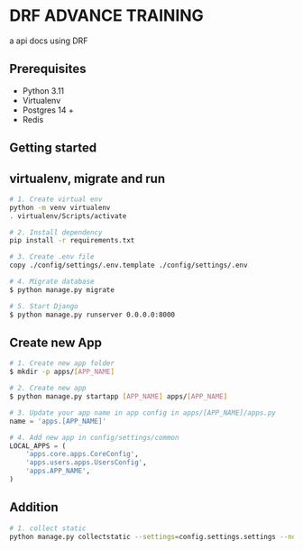 # DRF ADVANCE TRAINING

a api docs using DRF



## Prerequisites
- Python 3.11
- Virtualenv
- Postgres 14 +
- Redis

## Getting started

## virtualenv, migrate and run

```bash
# 1. Create virtual env
python -m venv virtualenv
. virtualenv/Scripts/activate

# 2. Install dependency
pip install -r requirements.txt

# 3. Create .env file
copy ./config/settings/.env.template ./config/settings/.env

# 4. Migrate database
$ python manage.py migrate

# 5. Start Django
$ python manage.py runserver 0.0.0.0:8000
```

## Create new App

```bash
# 1. Create new app folder
$ mkdir -p apps/[APP_NAME]

# 2. Create new app
$ python manage.py startapp [APP_NAME] apps/[APP_NAME]
```

```python
# 3. Update your app name in app config in apps/[APP_NAME]/apps.py
name = 'apps.[APP_NAME]'

# 4. Add new app in config/settings/common
LOCAL_APPS = (
    'apps.core.apps.CoreConfig',
    'apps.users.apps.UsersConfig',
    'apps.APP_NAME',
)

```

## Addition

```bash
# 1. collect static
python manage.py collectstatic --settings=config.settings.settings --noinput
```